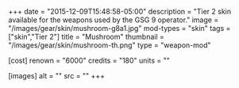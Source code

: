 +++
date = "2015-12-09T15:48:58-05:00"
description = "Tier 2 skin available for the weapons used by the GSG 9 operator."
image = "/images/gear/skin/mushroom-g8a1.jpg"
mod-types = "skin"
tags = ["skin","Tier 2"]
title = "Mushroom"
thumbnail = "/images/gear/skin/mushroom-th.png"
type = "weapon-mod"

[cost]
  renown = "6000"
  credits = "180"
  units = ""

[images]
  alt = ""
  src = ""
+++
